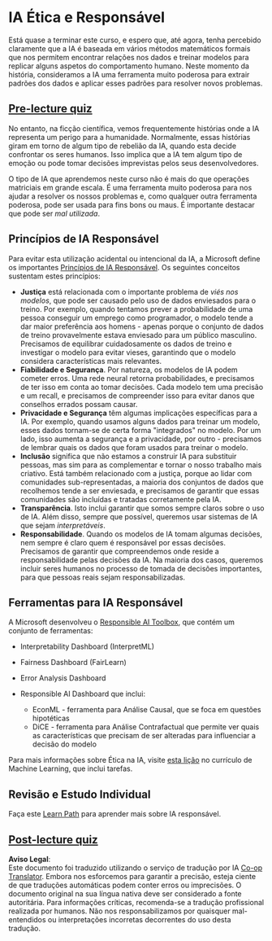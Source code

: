 <!--
CO_OP_TRANSLATOR_METADATA:
{
  "original_hash": "437c988596e751072e41a5aad3fcc5d9",
  "translation_date": "2025-08-24T08:52:37+00:00",
  "source_file": "lessons/7-Ethics/README.md",
  "language_code": "pt"
}
-->
# IA Ética e Responsável

Está quase a terminar este curso, e espero que, até agora, tenha percebido claramente que a IA é baseada em vários métodos matemáticos formais que nos permitem encontrar relações nos dados e treinar modelos para replicar alguns aspetos do comportamento humano. Neste momento da história, consideramos a IA uma ferramenta muito poderosa para extrair padrões dos dados e aplicar esses padrões para resolver novos problemas.

## [Pre-lecture quiz](https://white-water-09ec41f0f.azurestaticapps.net/quiz/5/)

No entanto, na ficção científica, vemos frequentemente histórias onde a IA representa um perigo para a humanidade. Normalmente, essas histórias giram em torno de algum tipo de rebelião da IA, quando esta decide confrontar os seres humanos. Isso implica que a IA tem algum tipo de emoção ou pode tomar decisões imprevistas pelos seus desenvolvedores.

O tipo de IA que aprendemos neste curso não é mais do que operações matriciais em grande escala. É uma ferramenta muito poderosa para nos ajudar a resolver os nossos problemas e, como qualquer outra ferramenta poderosa, pode ser usada para fins bons ou maus. É importante destacar que pode ser *mal utilizada*.

## Princípios de IA Responsável

Para evitar esta utilização acidental ou intencional da IA, a Microsoft define os importantes [Princípios de IA Responsável](https://www.microsoft.com/ai/responsible-ai?WT.mc_id=academic-77998-cacaste). Os seguintes conceitos sustentam estes princípios:

* **Justiça** está relacionada com o importante problema de *viés nos modelos*, que pode ser causado pelo uso de dados enviesados para o treino. Por exemplo, quando tentamos prever a probabilidade de uma pessoa conseguir um emprego como programador, o modelo tende a dar maior preferência aos homens - apenas porque o conjunto de dados de treino provavelmente estava enviesado para um público masculino. Precisamos de equilibrar cuidadosamente os dados de treino e investigar o modelo para evitar vieses, garantindo que o modelo considera características mais relevantes.
* **Fiabilidade e Segurança**. Por natureza, os modelos de IA podem cometer erros. Uma rede neural retorna probabilidades, e precisamos de ter isso em conta ao tomar decisões. Cada modelo tem uma precisão e um recall, e precisamos de compreender isso para evitar danos que conselhos errados possam causar.
* **Privacidade e Segurança** têm algumas implicações específicas para a IA. Por exemplo, quando usamos alguns dados para treinar um modelo, esses dados tornam-se de certa forma "integrados" no modelo. Por um lado, isso aumenta a segurança e a privacidade, por outro - precisamos de lembrar quais os dados que foram usados para treinar o modelo.
* **Inclusão** significa que não estamos a construir IA para substituir pessoas, mas sim para as complementar e tornar o nosso trabalho mais criativo. Está também relacionado com a justiça, porque ao lidar com comunidades sub-representadas, a maioria dos conjuntos de dados que recolhemos tende a ser enviesada, e precisamos de garantir que essas comunidades são incluídas e tratadas corretamente pela IA.
* **Transparência**. Isto inclui garantir que somos sempre claros sobre o uso de IA. Além disso, sempre que possível, queremos usar sistemas de IA que sejam *interpretáveis*.
* **Responsabilidade**. Quando os modelos de IA tomam algumas decisões, nem sempre é claro quem é responsável por essas decisões. Precisamos de garantir que compreendemos onde reside a responsabilidade pelas decisões da IA. Na maioria dos casos, queremos incluir seres humanos no processo de tomada de decisões importantes, para que pessoas reais sejam responsabilizadas.

## Ferramentas para IA Responsável

A Microsoft desenvolveu o [Responsible AI Toolbox](https://github.com/microsoft/responsible-ai-toolbox), que contém um conjunto de ferramentas:

* Interpretability Dashboard (InterpretML)
* Fairness Dashboard (FairLearn)
* Error Analysis Dashboard
* Responsible AI Dashboard que inclui:

   - EconML - ferramenta para Análise Causal, que se foca em questões hipotéticas
   - DiCE - ferramenta para Análise Contrafactual que permite ver quais as características que precisam de ser alteradas para influenciar a decisão do modelo

Para mais informações sobre Ética na IA, visite [esta lição](https://github.com/microsoft/ML-For-Beginners/tree/main/1-Introduction/3-fairness?WT.mc_id=academic-77998-cacaste) no currículo de Machine Learning, que inclui tarefas.

## Revisão e Estudo Individual

Faça este [Learn Path](https://docs.microsoft.com/learn/modules/responsible-ai-principles/?WT.mc_id=academic-77998-cacaste) para aprender mais sobre IA responsável.

## [Post-lecture quiz](https://white-water-09ec41f0f.azurestaticapps.net/quiz/6/)

**Aviso Legal**:  
Este documento foi traduzido utilizando o serviço de tradução por IA [Co-op Translator](https://github.com/Azure/co-op-translator). Embora nos esforcemos para garantir a precisão, esteja ciente de que traduções automáticas podem conter erros ou imprecisões. O documento original na sua língua nativa deve ser considerado a fonte autoritária. Para informações críticas, recomenda-se a tradução profissional realizada por humanos. Não nos responsabilizamos por quaisquer mal-entendidos ou interpretações incorretas decorrentes do uso desta tradução.